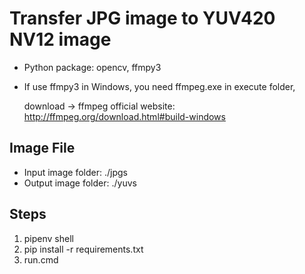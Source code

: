 Transfer JPG image to YUV420 NV12 image 
========================================

* Python package: opencv, ffmpy3
* If use ffmpy3 in Windows, you need ffmpeg.exe in execute folder, 

  download -> ffmpeg official website: http://ffmpeg.org/download.html#build-windows

Image File
----------------------
* Input image folder: ./jpgs
* Output image folder: ./yuvs

Steps
----------------------
1. pipenv shell
2. pip install -r requirements.txt
3. run.cmd
